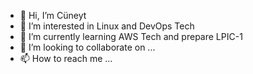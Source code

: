- 👋 Hi, I’m Cüneyt
- 👀 I’m interested in Linux and DevOps Tech
- 🌱 I’m currently learning AWS Tech and prepare LPIC-1
- 💞️ I’m looking to collaborate on ...
- 📫 How to reach me ...

<!---
cuneytcorbaci/cuneytcorbaci is a ✨ special ✨ repository because its `README.md` (this file) appears on your GitHub profile.
You can click the Preview link to take a look at your changes.
--->
